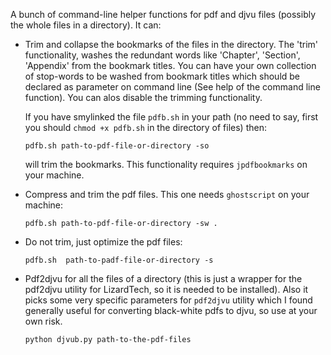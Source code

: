 
A bunch of command-line helper functions for pdf and djvu files (possibly the whole files in a directory). It can:

+ Trim and collapse the bookmarks of the files in the directory. 
  The 'trim' functionality, washes the redundant words like 'Chapter', 'Section', 'Appendix' from the bookmark titles. You can have your own collection of stop-words to be washed from bookmark titles which should be declared as parameter on command line (See help of the command line function). You can alos disable the trimming functionality.

   If you have smylinked the file `pdfb.sh` in your path (no need to say, first you should `chmod +x pdfb.sh` in the directory of files) then:

   `pdfb.sh path-to-pdf-file-or-directory -so`
   
   will trim the bookmarks. This functionality requires `jpdfbookmarks` on your machine.

+ Compress and trim the pdf files. This one needs `ghostscript` on your machine:

    `pdfb.sh path-to-pdf-file-or-directory -sw . `

+ Do not trim, just optimize the pdf files:
 
    `pdfb.sh  path-to-padf-file-or-directory -s`

+ Pdf2djvu for all the files of a directory (this is just a wrapper for the pdf2djvu utility for LizardTech, so it is needed to be installed). Also it picks some very specific parameters for `pdf2djvu` utility which I found generally useful for converting black-white pdfs to djvu, so use at your own risk.

    `python djvub.py path-to-the-pdf-files`

